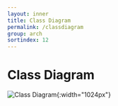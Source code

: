 ```yaml
---
layout: inner
title: Class Diagram
permalink: /classdiagram
group: arch
sortindex: 12
---
```

# Class Diagram
![Class Diagram](images/classdiagram.png){:width="1024px"}
